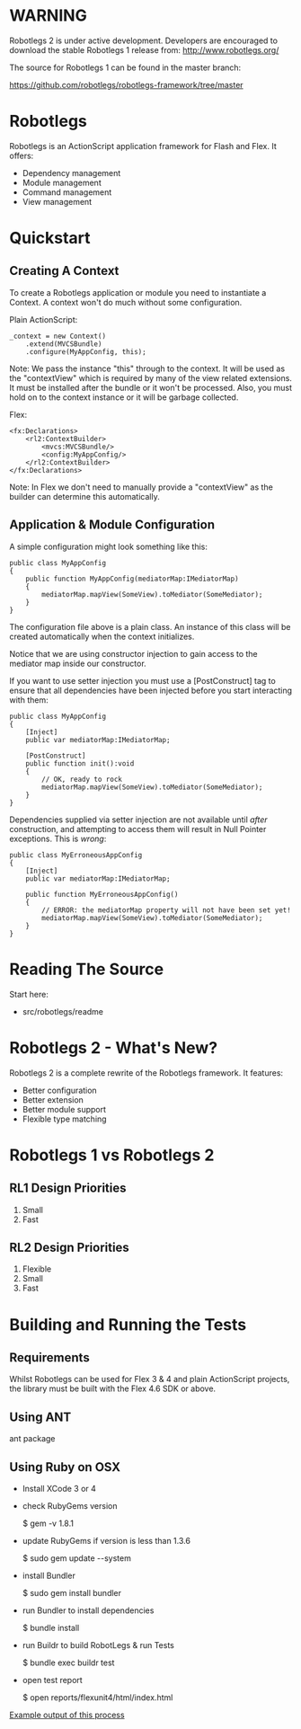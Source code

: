 # WARNING

Robotlegs 2 is under active development. Developers are encouraged to download the stable Robotlegs 1 release from: http://www.robotlegs.org/

The source for Robotlegs 1 can be found in the master branch:

https://github.com/robotlegs/robotlegs-framework/tree/master

# Robotlegs

Robotlegs is an ActionScript application framework for Flash and Flex. It offers:

+ Dependency management
+ Module management
+ Command management
+ View management

# Quickstart

## Creating A Context

To create a Robotlegs application or module you need to instantiate a Context. A context won't do much without some configuration.

Plain ActionScript:

    _context = new Context()
        .extend(MVCSBundle)
        .configure(MyAppConfig, this);

Note: We pass the instance "this" through to the context. It will be used as the "contextView" which is required by many of the view related extensions. It must be installed after the bundle or it won't be processed. Also, you must hold on to the context instance or it will be garbage collected.

Flex:

    <fx:Declarations>
        <rl2:ContextBuilder>
            <mvcs:MVCSBundle/>
            <config:MyAppConfig/>
        </rl2:ContextBuilder>
    </fx:Declarations>

Note: In Flex we don't need to manually provide a "contextView" as the builder can determine this automatically.

## Application & Module Configuration

A simple configuration might look something like this:

    public class MyAppConfig
    {
        public function MyAppConfig(mediatorMap:IMediatorMap)
        {
            mediatorMap.mapView(SomeView).toMediator(SomeMediator);
        }
    }

The configuration file above is a plain class. An instance of this class will be created automatically when the context initializes.

Notice that we are using constructor injection to gain access to the mediator map inside our constructor.

If you want to use setter injection you must use a [PostConstruct] tag to ensure that all dependencies have been injected before you start interacting with them:

    public class MyAppConfig
    {
        [Inject]
        public var mediatorMap:IMediatorMap;

        [PostConstruct]
        public function init():void
        {
            // OK, ready to rock
            mediatorMap.mapView(SomeView).toMediator(SomeMediator);
        }
    }

Dependencies supplied via setter injection are not available until *after* construction, and attempting to access them will result in Null Pointer exceptions. This is *wrong*:

    public class MyErroneousAppConfig
    {
        [Inject]
        public var mediatorMap:IMediatorMap;

        public function MyErroneousAppConfig()
        {
            // ERROR: the mediatorMap property will not have been set yet!
            mediatorMap.mapView(SomeView).toMediator(SomeMediator);
        }
    }

# Reading The Source

Start here:

+ src/robotlegs/readme

# Robotlegs 2 - What's New?

Robotlegs 2 is a complete rewrite of the Robotlegs framework. It features:

+ Better configuration
+ Better extension
+ Better module support
+ Flexible type matching

# Robotlegs 1 vs Robotlegs 2

## RL1 Design Priorities

1. Small
2. Fast

## RL2 Design Priorities

1. Flexible
2. Small
3. Fast

# Building and Running the Tests

## Requirements

Whilst Robotlegs can be used for Flex 3 & 4 and plain ActionScript projects, the library must be built with the Flex 4.6 SDK or above.

## Using ANT

ant package

## Using Ruby on OSX

- Install XCode 3 or 4
- check RubyGems version
    
    $ gem -v
    1.8.1
    
- update RubyGems if version is less than 1.3.6

    $ sudo gem update --system
    
- install Bundler

    $ sudo gem install bundler
    
- run Bundler to install dependencies

    $ bundle install
    
- run Buildr to build RobotLegs & run Tests

    $ bundle exec buildr test
    
- open test report

    $ open reports/flexunit4/html/index.html
    
[Example output of this process](https://gist.github.com/1336238)


